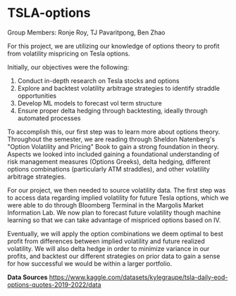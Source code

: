 # TSLA-options


Group Members: Ronje Roy, TJ Pavaritpong, Ben Zhao

For this project, we are utilizing our knowledge of options theory to profit from volatility mispricing on Tesla options. 

Initially, our objectives were the following:

1. Conduct in-depth research on Tesla stocks and options
2. Explore and backtest volatility arbitrage strategies to identify straddle opportunities
3. Develop ML models to forecast vol term structure
4. Ensure proper delta hedging through backtesting, ideally through automated processes


To accomplish this, our first step was to learn more about options theory. Throughout the semester, we are reading through Sheldon Natenberg's "Option Volatility and Pricing" Book to gain a strong foundation in theory. 
Aspects we looked into included gaining a foundational understanding of risk management measures (Options Greeks), delta hedging, different options combinations (particularly ATM straddles), and other volatility arbitrage strategies. 

For our project, we then needed to source volatility data. The first step was to access data regarding implied volatility for future Tesla options, which we were able to do through Bloomberg Terminal in the Margolis Market Information Lab. 
We now plan to forecast future volatility though machine learning so that we can take advantage of mispriced options based on IV. 

Eventually, we will apply the option combinations we deem optimal to best profit from differences between implied volatility and future realized volatility. 
We will also delta hedge in order to minimize variance in our profits, and backtest our different strategies on prior data to gain a sense for how successful we would be within a larger portfolio. 

**Data Sources**
https://www.kaggle.com/datasets/kylegraupe/tsla-daily-eod-options-quotes-2019-2022/data

   

